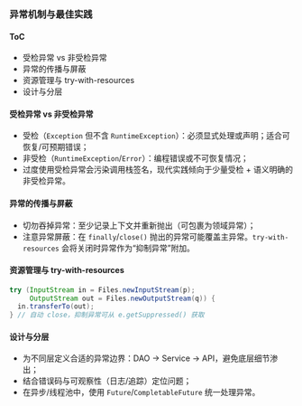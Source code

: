 ### 异常机制与最佳实践

#### ToC

- 受检异常 vs 非受检异常
- 异常的传播与屏蔽
- 资源管理与 try-with-resources
- 设计与分层

#### 受检异常 vs 非受检异常

- 受检（`Exception` 但不含 `RuntimeException`）：必须显式处理或声明；适合可恢复/可预期错误；
- 非受检（`RuntimeException`/`Error`）：编程错误或不可恢复情况；
- 过度使用受检异常会污染调用栈签名，现代实践倾向于少量受检 + 语义明确的非受检异常。

#### 异常的传播与屏蔽

- 切勿吞掉异常：至少记录上下文并重新抛出（可包裹为领域异常）；
- 注意异常屏蔽：在 `finally`/`close()` 抛出的异常可能覆盖主异常。`try-with-resources` 会将关闭时异常作为“抑制异常”附加。

#### 资源管理与 try-with-resources

```java
try (InputStream in = Files.newInputStream(p);
     OutputStream out = Files.newOutputStream(q)) {
  in.transferTo(out);
} // 自动 close，抑制异常可从 e.getSuppressed() 获取
```

#### 设计与分层

- 为不同层定义合适的异常边界：DAO → Service → API，避免底层细节渗出；
- 结合错误码与可观察性（日志/追踪）定位问题；
- 在异步/线程池中，使用 `Future`/`CompletableFuture` 统一处理异常。

